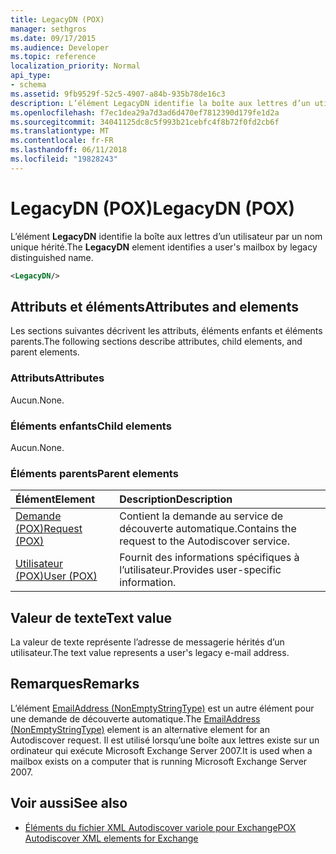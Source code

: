 ```yaml
---
title: LegacyDN (POX)
manager: sethgros
ms.date: 09/17/2015
ms.audience: Developer
ms.topic: reference
localization_priority: Normal
api_type:
- schema
ms.assetid: 9fb9529f-52c5-4907-a84b-935b78de16c3
description: L’élément LegacyDN identifie la boîte aux lettres d’un utilisateur par un nom unique hérité.
ms.openlocfilehash: f7ec1dea29a7d3ad6d470ef7812390d179fe1d2a
ms.sourcegitcommit: 34041125dc8c5f993b21cebfc4f8b72f0fd2cb6f
ms.translationtype: MT
ms.contentlocale: fr-FR
ms.lasthandoff: 06/11/2018
ms.locfileid: "19828243"
---
```

# <a name="legacydn-pox"></a><span data-ttu-id="9d7da-103">LegacyDN (POX)</span><span class="sxs-lookup"><span data-stu-id="9d7da-103">LegacyDN (POX)</span></span>

<span data-ttu-id="9d7da-104">L’élément **LegacyDN** identifie la boîte aux lettres d’un utilisateur par un nom unique hérité.</span><span class="sxs-lookup"><span data-stu-id="9d7da-104">The **LegacyDN** element identifies a user's mailbox by legacy distinguished name.</span></span> 
  
```xml
<LegacyDN/>
```

## <a name="attributes-and-elements"></a><span data-ttu-id="9d7da-105">Attributs et éléments</span><span class="sxs-lookup"><span data-stu-id="9d7da-105">Attributes and elements</span></span>

<span data-ttu-id="9d7da-106">Les sections suivantes décrivent les attributs, éléments enfants et éléments parents.</span><span class="sxs-lookup"><span data-stu-id="9d7da-106">The following sections describe attributes, child elements, and parent elements.</span></span>
  
### <a name="attributes"></a><span data-ttu-id="9d7da-107">Attributs</span><span class="sxs-lookup"><span data-stu-id="9d7da-107">Attributes</span></span>

<span data-ttu-id="9d7da-108">Aucun.</span><span class="sxs-lookup"><span data-stu-id="9d7da-108">None.</span></span>
  
### <a name="child-elements"></a><span data-ttu-id="9d7da-109">Éléments enfants</span><span class="sxs-lookup"><span data-stu-id="9d7da-109">Child elements</span></span>

<span data-ttu-id="9d7da-110">Aucun.</span><span class="sxs-lookup"><span data-stu-id="9d7da-110">None.</span></span>
  
### <a name="parent-elements"></a><span data-ttu-id="9d7da-111">Éléments parents</span><span class="sxs-lookup"><span data-stu-id="9d7da-111">Parent elements</span></span>

|<span data-ttu-id="9d7da-112">**Élément**</span><span class="sxs-lookup"><span data-stu-id="9d7da-112">**Element**</span></span>|<span data-ttu-id="9d7da-113">**Description**</span><span class="sxs-lookup"><span data-stu-id="9d7da-113">**Description**</span></span>|
|:-----|:-----|
|[<span data-ttu-id="9d7da-114">Demande (POX)</span><span class="sxs-lookup"><span data-stu-id="9d7da-114">Request (POX)</span></span>](request-pox.md) <br/> |<span data-ttu-id="9d7da-115">Contient la demande au service de découverte automatique.</span><span class="sxs-lookup"><span data-stu-id="9d7da-115">Contains the request to the Autodiscover service.</span></span>  <br/> |
|[<span data-ttu-id="9d7da-116">Utilisateur (POX)</span><span class="sxs-lookup"><span data-stu-id="9d7da-116">User (POX)</span></span>](user-pox.md) <br/> |<span data-ttu-id="9d7da-117">Fournit des informations spécifiques à l’utilisateur.</span><span class="sxs-lookup"><span data-stu-id="9d7da-117">Provides user-specific information.</span></span>  <br/> |
   
## <a name="text-value"></a><span data-ttu-id="9d7da-118">Valeur de texte</span><span class="sxs-lookup"><span data-stu-id="9d7da-118">Text value</span></span>

<span data-ttu-id="9d7da-119">La valeur de texte représente l’adresse de messagerie hérités d’un utilisateur.</span><span class="sxs-lookup"><span data-stu-id="9d7da-119">The text value represents a user's legacy e-mail address.</span></span>
  
## <a name="remarks"></a><span data-ttu-id="9d7da-120">Remarques</span><span class="sxs-lookup"><span data-stu-id="9d7da-120">Remarks</span></span>

<span data-ttu-id="9d7da-121">L’élément [EmailAddress (NonEmptyStringType)](emailaddress-nonemptystringtype.md) est un autre élément pour une demande de découverte automatique.</span><span class="sxs-lookup"><span data-stu-id="9d7da-121">The [EmailAddress (NonEmptyStringType)](emailaddress-nonemptystringtype.md) element is an alternative element for an Autodiscover request.</span></span> <span data-ttu-id="9d7da-122">Il est utilisé lorsqu’une boîte aux lettres existe sur un ordinateur qui exécute Microsoft Exchange Server 2007.</span><span class="sxs-lookup"><span data-stu-id="9d7da-122">It is used when a mailbox exists on a computer that is running Microsoft Exchange Server 2007.</span></span> 
  
## <a name="see-also"></a><span data-ttu-id="9d7da-123">Voir aussi</span><span class="sxs-lookup"><span data-stu-id="9d7da-123">See also</span></span>

- [<span data-ttu-id="9d7da-124">Éléments du fichier XML Autodiscover variole pour Exchange</span><span class="sxs-lookup"><span data-stu-id="9d7da-124">POX Autodiscover XML elements for Exchange</span></span>](pox-autodiscover-xml-elements-for-exchange.md)

